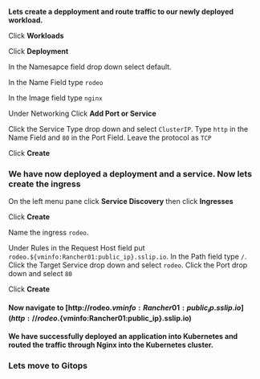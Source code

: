 **Lets create a depployment and route traffic to our newly deployed workload.**


Click **Workloads**

Click **Deployment**

In the Namesapce field drop down select default. 

In the Name Field type `rodeo`

In the Image field type `nginx`

Under Networking Click **Add Port or Service**

Click the Service Type drop down and select `ClusterIP`. Type `http` in the Name Field and `80` in the Port Field. Leave the protocol as `TCP`

Click **Create**

### We have now deployed a deployment and a service. Now lets create the ingress

On the left menu pane click **Service Discovery** then click **Ingresses**

Click **Create**

Name the ingress `rodeo`. 

Under Rules in the Request Host field put `rodeo.${vminfo:Rancher01:public_ip}.sslip.io`. In the Path field type `/`. Click the Target Service drop down and select `rodeo`. Click the Port drop down and select `80`

Click **Create**

#### Now navigate to [http://rodeo.${vminfo:Rancher01:public_ip}.sslip.io](http://rodeo.${vminfo:Rancher01:public_ip}.sslip.io)

#### We have successfully deployed an application into Kubernetes and routed the traffic through Nginx into the Kubernetes cluster. 

### Lets move to Gitops